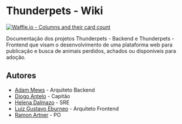 # Thunderpets - Wiki
[![Waffle.io - Columns and their card count](https://badge.waffle.io/academiadev-joinville/projeto-wiki-thunderpets.svg?columns=all)](https://waffle.io/academiadev-joinville/projeto-wiki-thunderpets)


Documentação dos projetos Thunderpets - Backend e Thunderpets - Frontend que visam o desenvolvimento de uma plataforma web para publicação e busca de animais perdidos, achados ou disponíveis para adoção.

## Autores

* [Adam Mews](https://github.com/liserline) - Arquiteto Backend
* [Diogo Antelo](https://github.com/DiogoAntelo) - Capitão
* [Helena Dalmazo](https://github.com/nefasta) - SRE
* [Luiz Gustavo Eburneo](https://github.com/Botuca) - Arquiteto Frontend
* [Ramon Artner](https://github.com/rartner) - PO

